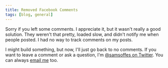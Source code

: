 ```yaml
---
title: Removed Facebook Comments
tags: [blog, general]
---
```


Sorry if you left some comments. I appreciate it, but it wasn't really a good solution. They weren't that pretty, loaded slow, and didn't notify me when people posted. I had no way to track comments on my posts.

I might build something, but now, I'll just go back to no comments. If you want to leave a comment or ask a question, I'm [@samsoffes on Twitter](http://twitter.com/samsoffes). You can always [email me](mailto:sam@samsoff.es) too.

